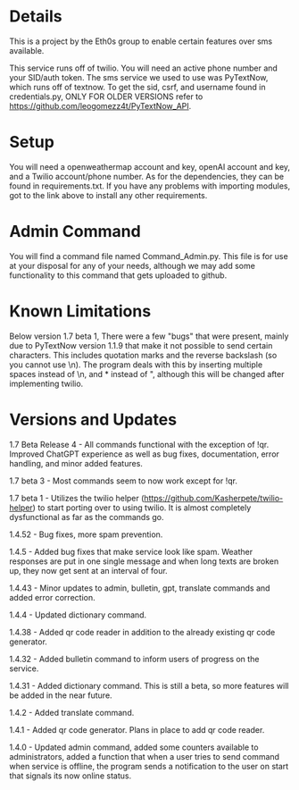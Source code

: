 # Details
 This is a project by the Eth0s group to enable certain features over sms available.
 
 This service runs off of twilio. You will need an active phone number and your SID/auth token.
 The sms service we used to use was PyTextNow, which runs off of textnow. To get the sid, csrf, and username found in
 credentials.py, ONLY FOR OLDER VERSIONS refer to https://github.com/leogomezz4t/PyTextNow_API.
 
# Setup
 You will need a openweathermap account and key, openAI account and key, and a Twilio account/phone number. As for the dependencies,
 they can be found in requirements.txt. If you have any problems with importing modules, got to the link above to 
 install any other requirements.


 # Admin Command
 You will find a command file named Command_Admin.py. This file is for use at your disposal for any of your needs,
 although we may add some functionality to this command that gets uploaded to github.
 # Known Limitations
 Below version 1.7 beta 1, There were a few "bugs" that were present, mainly due to PyTextNow version 1.1.9 that make it not possible to send 
 certain characters. This includes quotation marks and the reverse backslash (so you cannot use \n). The program deals 
 with this by inserting multiple spaces instead of \n, and * instead of ", although this will be changed after implementing
 twilio.
 # Versions and Updates
 1.7 Beta Release 4 - All commands functional with the exception of !qr. Improved ChatGPT experience as well as bug
 fixes, documentation, error handling, and minor added features.

 1.7 beta 3 - Most commands seem to now work except for !qr.

 1.7 beta 1 - Utilizes the twilio helper (https://github.com/Kasherpete/twilio-helper) to start porting over to using
 twilio. It is almost completely dysfunctional as far as the commands go.

 1.4.52 - Bug fixes, more spam prevention.

 1.4.5 - Added bug fixes that make service look like spam. Weather responses are put in one single message and when
 long texts are broken up, they now get sent at an interval of four.

 1.4.43 - Minor updates to admin, bulletin, gpt, translate commands and added error correction.

 1.4.4 - Updated dictionary command.

 1.4.38 - Added qr code reader in addition to the already existing qr code generator.

 1.4.32 - Added bulletin command to inform users of progress on the service.

 1.4.31 - Added dictionary command. This is still a beta, so more features will be added in the near future.

 1.4.2 - Added translate command.

 1.4.1 - Added qr code generator. Plans in place to add qr code reader.

 1.4.0  -  Updated admin command, added some counters available to administrators, added a function that when a user 
 tries to send command when service is offline, the program sends a notification to the user on start that signals its
  now online status.

